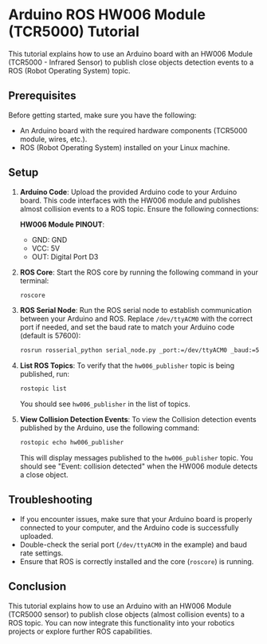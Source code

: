 # Arduino ROS HW006 Module (TCR5000) Tutorial

This tutorial explains how to use an Arduino board with an HW006 Module (TCR5000 - Infrared Sensor) to publish close objects detection events to a ROS (Robot Operating System) topic.

## Prerequisites

Before getting started, make sure you have the following:

- An Arduino board with the required hardware components (TCR5000 module, wires, etc.).
- ROS (Robot Operating System) installed on your Linux machine.

## Setup

1. **Arduino Code**: Upload the provided Arduino code to your Arduino board. This code interfaces with the HW006 module and publishes almost collision events to a ROS topic. Ensure the following connections:

    **HW006 Module PINOUT**:

    - GND: GND
    - VCC: 5V
    - OUT: Digital Port D3

2. **ROS Core**: Start the ROS core by running the following command in your terminal:

    ```bash
    roscore
    ```

3. **ROS Serial Node**: Run the ROS serial node to establish communication between your Arduino and ROS. Replace `/dev/ttyACM0` with the correct port if needed, and set the baud rate to match your Arduino code (default is 57600):

    ```bash
    rosrun rosserial_python serial_node.py _port:=/dev/ttyACM0 _baud:=57600
    ```

4. **List ROS Topics**: To verify that the `hw006_publisher` topic is being published, run:

    ```bash
    rostopic list
    ```

    You should see `hw006_publisher` in the list of topics.

5. **View Collision Detection Events**: To view the Collision detection events published by the Arduino, use the following command:

    ```bash
    rostopic echo hw006_publisher
    ```

    This will display messages published to the `hw006_publisher` topic. You should see "Event: collision detected" when the HW006 module detects a close object.

## Troubleshooting

- If you encounter issues, make sure that your Arduino board is properly connected to your computer, and the Arduino code is successfully uploaded.
- Double-check the serial port (`/dev/ttyACM0` in the example) and baud rate settings.
- Ensure that ROS is correctly installed and the core (`roscore`) is running.

## Conclusion

This tutorial explains how to use an Arduino with an HW006 Module (TCR5000 sensor) to publish close objects (almost collision events) to a ROS topic. You can now integrate this functionality into your robotics projects or explore further ROS capabilities.
